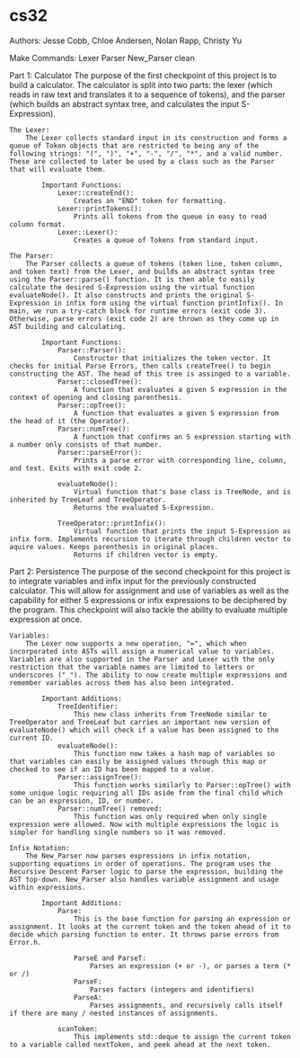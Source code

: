 # cs32

Authors:
    Jesse Cobb, Chloe Andersen, Nolan Rapp, Christy Yu

Make Commands:
    Lexer Parser New_Parser clean


Part 1: Calculator
    The purpose of the first checkpoint of this project is to build a calculator. The calculator is split into two parts: the lexer (which reads in raw text and translates it to a sequence of tokens), and the parser (which builds an abstract syntax tree, and calculates the input S-Expression).

    The Lexer:
        The Lexer collects standard input in its construction and forms a queue of Token objects that are restricted to being any of the following strings: "(", ")", "+", "-", "/", "*", and a valid number. These are collected to later be used by a class such as the Parser that will evaluate them.          

            Important Functions:
                Lexer::createEnd():
                    Creates an "END" token for formatting.
                Lexer::printTokens():
                    Prints all tokens from the queue in easy to read column format.
                Lexer::Lexer():
                    Creates a queue of Tokens from standard input. 

    The Parser:
        The Parser collects a queue of tokens (token line, token column, and token text) from the Lexer, and builds an abstract syntax tree using the Parser::parse() function. It is then able to easily calculate the desired S-Expression using the virtual function evaluateNode(). It also constructs and prints the original S-Expression in infix form using the virtual function printInfix(). In main, we run a try-catch block for runtime errors (exit code 3). Otherwise, parse errors (exit code 2) are thrown as they come up in AST building and calculating.
            
            Important Functions:
                Parser::Parser(): 
                    Constructor that initializes the token vector. It checks for initial Parse Errors, then calls createTree() to begin constructing the AST. The head of this tree is assinged to a variable.
                Parser::closedTree():
                    A function that evaluates a given S expression in the context of opening and closing parenthesis.
                Parser::opTree():
                    A function that evaluates a given S expression from the head of it (the Operator).
                Parser::numTree():
                    A function that confirms an S expression starting with a number only consists of that number.
                Parser::parseError():
                    Prints a parse error with corresponding line, column, and text. Exits with exit code 2. 
                
                evaluateNode():
                    Virtual function that's base class is TreeNode, and is inherited by TreeLeaf and TreeOperator. 
                    Returns the evaluated S-Expression.
                
                TreeOperator::printInfix():
                    Virtual function that prints the input S-Expression as infix form. Implements recursion to iterate through children vector to aquire values. Keeps parenthesis in original places.
                    Returns if children vector is empty.


Part 2: Persistence
    The purpose of the second checkpoint for this project is to integrate variables and infix input for the previously constructed calculator. This will allow for assignment and use of variables as well as the capability for either S expressions or infix expressions to be deciphered by the program. This checkpoint will also tackle the ability to evaluate multiple expression at once.

    Variables:
        The Lexer now supports a new operation, "=", which when incorporated into ASTs will assign a numerical value to variables. Variables are also supported in the Parser and Lexer with the only restriction that the variable names are limited to letters or underscores ("_"). The ability to now create multiple expressions and remember variables across them has also been integrated.

            Important Additions:
                TreeIdentifier:
                    This new class inherits from TreeNode similar to TreeOperator and TreeLeaf but carries an important new version of evaluateNode() which will check if a value has been assigned to the current ID.
                evaluateNode():
                    This function now takes a hash map of variables so that variables can easily be assigned values through this map or checked to see if an ID has been mapped to a value.
                Parser::assignTree():
                    This function works similarly to Parser::opTree() with some unique logic requiring all IDs aside from the final child which can be an expression, ID, or number.
                Parser::numTree() removed:
                    This function was only required when only single expression were allowed. Now with multiple expressions the logic is simpler for handling single numbers so it was removed.           

    Infix Notation:
        The New_Parser now parses expressions in infix notation, supporting equations in order of operations. The program uses the Recursive Descent Parser logic to parse the expression, building the AST top-down. New_Parser also handles variable assignment and usage within expressions.
            
            Important Additions:
                Parse:
                    This is the base function for parsing an expression or assignment. It looks at the current token and the token ahead of it to decide which parsing function to enter. It throws parse errors from Error.h.
                    
                    ParseE and ParseT:
                        Parses an expression (+ or -), or parses a term (* or /)
                    ParseF:
                        Parses factors (integers and identifiers)
                    ParseA:
                        Parses assignments, and recursively calls itself if there are many / nested instances of assignments.
                
                scanToken:
                    This implements std::deque to assign the current token to a variable called nextToken, and peek ahead at the next token.
        
